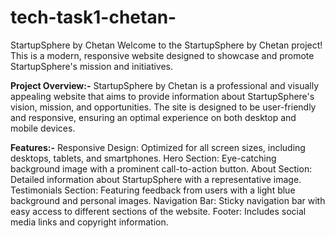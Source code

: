 # tech-task1-chetan-

StartupSphere by Chetan
Welcome to the StartupSphere by Chetan project! This is a modern, responsive website designed to showcase and promote StartupSphere's mission and initiatives.

**Project Overview:-**
StartupSphere by Chetan is a professional and visually appealing website that aims to provide information about StartupSphere's vision, mission, and opportunities. The site is designed to be user-friendly and responsive, ensuring an optimal experience on both desktop and mobile devices.

**Features:-**
Responsive Design: Optimized for all screen sizes, including desktops, tablets, and smartphones.
Hero Section: Eye-catching background image with a prominent call-to-action button.
About Section: Detailed information about StartupSphere with a representative image.
Testimonials Section: Featuring feedback from users with a light blue background and personal images.
Navigation Bar: Sticky navigation bar with easy access to different sections of the website.
Footer: Includes social media links and copyright information.
